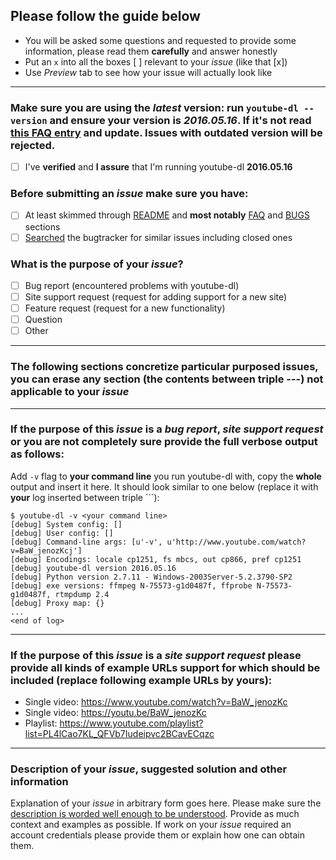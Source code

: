## Please follow the guide below

- You will be asked some questions and requested to provide some information, please read them **carefully** and answer honestly
- Put an `x` into all the boxes [ ] relevant to your *issue* (like that [x])
- Use *Preview* tab to see how your issue will actually look like

---

### Make sure you are using the *latest* version: run `youtube-dl --version` and ensure your version is *2016.05.16*. If it's not read [this FAQ entry](https://github.com/rg3/youtube-dl/blob/master/README.md#how-do-i-update-youtube-dl) and update. Issues with outdated version will be rejected.
- [ ] I've **verified** and **I assure** that I'm running youtube-dl **2016.05.16**

### Before submitting an *issue* make sure you have:
- [ ] At least skimmed through [README](https://github.com/rg3/youtube-dl/blob/master/README.md) and **most notably** [FAQ](https://github.com/rg3/youtube-dl#faq) and [BUGS](https://github.com/rg3/youtube-dl#bugs) sections
- [ ] [Searched](https://github.com/rg3/youtube-dl/search?type=Issues) the bugtracker for similar issues including closed ones

### What is the purpose of your *issue*?
- [ ] Bug report (encountered problems with youtube-dl)
- [ ] Site support request (request for adding support for a new site)
- [ ] Feature request (request for a new functionality)
- [ ] Question
- [ ] Other

---

### The following sections concretize particular purposed issues, you can erase any section (the contents between triple ---) not applicable to your *issue*

---

### If the purpose of this *issue* is a *bug report*, *site support request* or you are not completely sure provide the full verbose output as follows:

Add `-v` flag to **your command line** you run youtube-dl with, copy the **whole** output and insert it here. It should look similar to one below (replace it with **your** log inserted between triple ```):
```
$ youtube-dl -v <your command line>
[debug] System config: []
[debug] User config: []
[debug] Command-line args: [u'-v', u'http://www.youtube.com/watch?v=BaW_jenozKcj']
[debug] Encodings: locale cp1251, fs mbcs, out cp866, pref cp1251
[debug] youtube-dl version 2016.05.16
[debug] Python version 2.7.11 - Windows-2003Server-5.2.3790-SP2
[debug] exe versions: ffmpeg N-75573-g1d0487f, ffprobe N-75573-g1d0487f, rtmpdump 2.4
[debug] Proxy map: {}
...
<end of log>
```

---

### If the purpose of this *issue* is a *site support request* please provide all kinds of example URLs support for which should be included (replace following example URLs by **yours**):
- Single video: https://www.youtube.com/watch?v=BaW_jenozKc
- Single video: https://youtu.be/BaW_jenozKc
- Playlist: https://www.youtube.com/playlist?list=PL4lCao7KL_QFVb7Iudeipvc2BCavECqzc

---

### Description of your *issue*, suggested solution and other information

Explanation of your *issue* in arbitrary form goes here. Please make sure the [description is worded well enough to be understood](https://github.com/rg3/youtube-dl#is-the-description-of-the-issue-itself-sufficient). Provide as much context and examples as possible.
If work on your *issue* required an account credentials please provide them or explain how one can obtain them.

